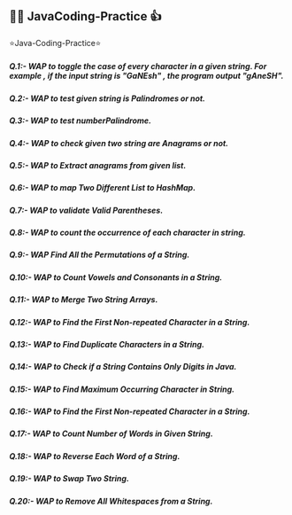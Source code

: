 ## :man_technologist: JavaCoding-Practice :+1: 
⭐Java-Coding-Practice⭐

##### Q.1:- WAP to toggle the case of every character in a given string. For example , if  the input string  is "GaNEsh" , the program output "gAneSH".
##### Q.2:- WAP to test given string is Palindromes or not.
##### Q.3:- WAP to test numberPalindrome.
##### Q.4:- WAP to check given two string are Anagrams or not.
##### Q.5:- WAP to Extract anagrams from given list.
##### Q.6:- WAP to map Two Different List to HashMap.
##### Q.7:- WAP to validate Valid Parentheses.
##### Q.8:- WAP to count the occurrence of each character in string.
##### Q.9:- WAP Find All the Permutations of a String.
##### Q.10:- WAP to Count Vowels and Consonants in a String.
##### Q.11:- WAP to Merge Two String Arrays.
##### Q.12:- WAP to Find the First Non-repeated Character in a String.
##### Q.13:- WAP to Find Duplicate Characters in a String.
##### Q.14:- WAP to Check if a String Contains Only Digits in Java.
##### Q.15:- WAP to Find Maximum Occurring Character in String. 
##### Q.16:- WAP to Find the First Non-repeated Character in a String. 
##### Q.17:- WAP to Count Number of Words in Given String.
##### Q.18:- WAP to Reverse Each Word of a String.
##### Q.19:- WAP to Swap Two String.
##### Q.20:- WAP to Remove All Whitespaces from a String.
